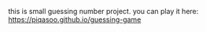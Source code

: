this is small guessing number project. 
you can play it here: https://piqasoo.github.io/guessing-game
